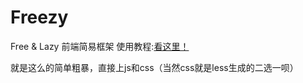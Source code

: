 Freezy
======

Free &amp; Lazy 前端简易框架
使用教程:[看这里！](http://trytuorisfy.github.io/freezy/)

就是这么的简单粗暴，直接上js和css（当然css就是less生成的二选一呗）